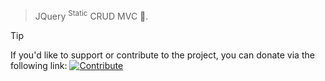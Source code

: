 > JQuery <sup>Static</sup> CRUD MVC :tada:.

> [!TIP]
> If you'd like to support or contribute to the project, you can donate via the following link:
> [![Contribute](https://img.shields.io/badge/Contribute-Donate-green)](https://razorpay.me/@mohitbhadra)
